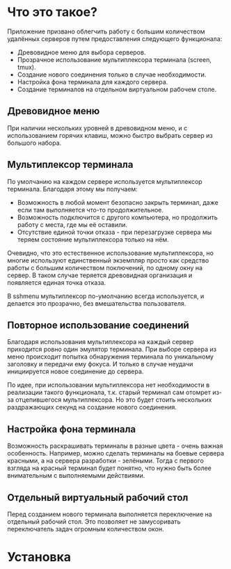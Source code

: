 Что это такое?
==============

Приложение призвано облегчить работу с большим количеством
удалённых серверов путем предоставления следующего функционала:

- Древовидное меню для выбора серверов.
- Прозрачное использование мультиплексора терминала (screen, tmux).
- Создание нового соединения только в случае необходимости.
- Настройка фона терминала для каждого сервера.
- Создание терминалов на отдельном виртуальном рабочем столе.

Древовидное меню
----------------

При наличии нескольких уровней в древовидном меню, и с использованием
горячих клавиш, можно быстро выбрать сервер из большого набора.

Мультиплексор терминала
-----------------------

По умолчанию на каждом сервере используется мультиплексор
терминала. Благодаря этому мы получаем:
- Возможность в любой момент безопасно закрыть терминал, даже если там
  выполняется что-то продолжительное.
- Возможность подключится с другого компьютера, но продолжить работу с
  места, где мы её оставили.
- Отсутствие единой точки отказа - при перезагрузке сервера мы теряем
  состояние мультиплексора только на нём.

Очевидно, что это естественное использование мультиплексора, но многие
используют единственный экземпляр просто как средство работы с большим
количеством поключений, по одному окну на сервер. В таком случае
теряется древовидная организация и появляется единая точка отказа.

В sshmenu мультиплексор по-умолчанию всегда используется, и делается
это прозрачно, без вмешательства пользователя.

Повторное использование соединений
----------------------------------

Благодаря использования мультиплексора на каждый сервер приходится
ровно один эмулятор терминала. При выборе сервера из меню происходит
попытка обнаружения терминала по уникальному заголовку и передачи ему
фокуса. И только в случае неудачи инициируется новое соединение до
сервера.

По идее, при использовании мультиплексора нет необходимости в
реализации такого функционала, т.к. старый терминал сам отомрет из-за
отцепившегося мультиплексора. Но это будет стоить нескольких
раздражающих секунд на создание нового соединения.

Настройка фона терминала
------------------------

Возможность раскрашивать терминалы в разные цвета - очень важная
особенность. Например, можно сделать терминалы на боевые сервера
красными, а на сервера разработки - зелёными. Тогда с первого взгляда
на красный терминал будет понятно, что нужно быть более внимательным с
выполняемыми действиями.

Отдельный виртуальный рабочий стол
----------------------------------

Перед созданием нового терминала выполняется переключение на отдельный
рабочий стол. Это позволяет не замусоривать переключатель задач
огромным количеством окон.


Установка
=========
